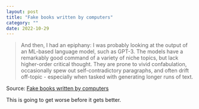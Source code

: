 ```yaml
---
layout: post
title: "Fake books written by computers"
category: ""
date: 2022-10-29
---
```


> And then, I had an epiphany: I was probably looking at the output of an ML-based language model, such as GPT-3. The models have a remarkably good command of a variety of niche topics, but lack higher-order critical thought. They are prone to vivid confabulation, occasionally spew out self-contradictory paragraphs, and often drift off-topic - especially when tasked with generating longer runs of text.

Source: [Fake books written by computers](https://lcamtuf.substack.com/p/fake-books)

This is going to get worse before it gets better.
